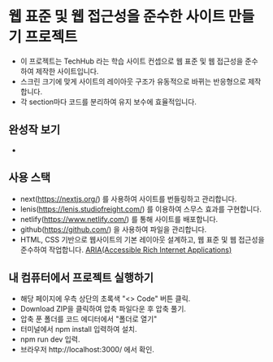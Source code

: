 # 웹 표준 및 웹 접근성을 준수한 사이트 만들기 프로젝트
- 이 프로젝트는 TechHub 라는 학습 사이트 컨셉으로 웹 표준 및 웹 접근성을 준수하여 제작한 사이트입니다.
- 스크린 크기에 맞게 사이트의 레이아웃 구조가 유동적으로 바뀌는 반응형으로 제작합니다.
- 각 section마다 코드를 분리하여 유지 보수에 효율적입니다.

## 완성작 보기 
- 

## 사용 스택
- next(https://nextjs.org/) 를 사용하여 사이트를 번들링하고 관리합니다.
- lenis(https://lenis.studiofreight.com/) 를 이용하여 스무스 효과를 구현합니다.
- netlify(https://www.netlify.com/) 를 통해 사이트를 배포합니다.
- github(https://github.com/) 을 사용하여 파일을 관리합니다.
- HTML, CSS 기반으로 웹사이트의 기본 레이아웃 설계하고, 웹 표준 및 웹 접근성을 준수하여 작업합니다. [ARIA(Accessible Rich Internet Applications)](https://developer.mozilla.org/en-US/docs/Web/Accessibility/ARIA/Roles)

## 내 컴퓨터에서 프로젝트 실행하기
- 해당 페이지에 우측 상단의 초록색 "<> Code" 버튼 클릭.
- Download ZIP을 클릭하여 압축 파일다운 후 압축 풀기.
- 압축 푼 폴더를 코드 에디터에서 "폴더로 열기"
- 터미널에서 npm install 입력하여 설치.
- npm run dev 입력.
- 브라우저 http://localhost:3000/ 에서 확인.
